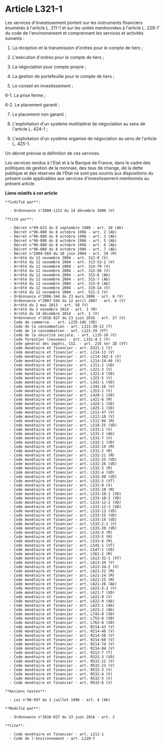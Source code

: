# Article L321-1

Les services d'investissement portent sur les instruments financiers énumérés à l'article L. 211-1 et sur les unités
mentionnées à l'article L. 229-7 du code de l'environnement et comprennent les services et activités suivants : 

1. La réception et la transmission d'ordres pour le compte de tiers ; 

2. L'exécution d'ordres pour le compte de tiers ; 

3. La négociation pour compte propre ; 

4. La gestion de portefeuille pour le compte de tiers ; 

5. Le conseil en investissement ; 

6-1. La prise ferme ; 

6-2. Le placement garanti ; 

7. Le placement non garanti ; 

8. L'exploitation d'un système multilatéral de négociation au sens de l'article L. 424-1 ; 

9. L'exploitation d'un système organisé de négociation au sens de l'article L. 425-1. 

Un décret précise la définition de ces services. 

Les services rendus à l'Etat et à la Banque de France, dans le cadre des politiques de gestion de la monnaie, des taux de
change, de la dette publique et des réserves de l'Etat ne sont pas soumis aux dispositions du présent code applicables aux
services d'investissement mentionnés au présent article.

**Liens relatifs à cet article**

	**Codifié par**:

	  - Ordonnance n°2000-1223 du 14 décembre 2000 (V)

	**Cité par**:

	  - Décret n°89-623 du 6 septembre 1989 - art. 10 (Ab)
	  - Décret n°96-880 du 8 octobre 1996 - art. 2 (Ab)
	  - Décret n°96-880 du 8 octobre 1996 - art. 3 (Ab)
	  - Décret n°96-880 du 8 octobre 1996 - art. 5 (Ab)
	  - Décret n°96-880 du 8 octobre 1996 - art. 6 (Ab)
	  - Décret n°96-880 du 8 octobre 1996 - art. 7 (Ab)
	  - Décret n°2004-569 du 18 juin 2004 - art. 29 (M)
	  - Arrêté du 12 novembre 2004 - art. 312-8 (V)
	  - Arrêté du 12 novembre 2004 - art. 313-53-2 (V)
	  - Arrêté du 12 novembre 2004 - art. 314-79 (V)
	  - Arrêté du 12 novembre 2004 - art. 315-50 (V)
	  - Arrêté du 12 novembre 2004 - art. 315-6 (Ab)
	  - Arrêté du 12 novembre 2004 - art. 315-7 (Ab)
	  - Arrêté du 12 novembre 2004 - art. 315-9 (Ab)
	  - Arrêté du 12 novembre 2004 - art. 319-14 (V)
	  - Arrêté du 12 novembre 2004 - art. 521-2 (V)
	  - Ordonnance n°2006-344 du 23 mars 2006 - art. 8 (V)
	  - Ordonnance n°2007-544 du 12 avril 2007 - art. 6 (V)
	  - Arrêté du 2 mai 2013 - art. 58 (V)
	  - Arrêté du 3 novembre 2014 - art. 1 (M)
	  - Arrêté du 19 décembre 2014 - art. 1 (V)
	  - Ordonnance n°2016-827 du 23 juin 2016 - art. 27 (V)
	  - Code de commerce. - art. L225-145 (VD)
	  - Code de la consommation - art. L121-20-12 (T)
	  - Code de la consommation - art. L121-29 (VT)
	  - Code de la sécurité sociale. - art. L135-10 (V)
	  - Code forestier (nouveau) - art. L331-4-1 (V)
	  - Code général des impôts, CGI. - art. 235 ter ZD (VT)
	  - Code monétaire et financier - art. D321-1 (V)
	  - Code monétaire et financier - art. L214-13 (V)
	  - Code monétaire et financier - art. L214-162-4 (V)
	  - Code monétaire et financier - art. L214-24-46 (V)
	  - Code monétaire et financier - art. L311-2 (VD)
	  - Code monétaire et financier - art. L321-3 (V)
	  - Code monétaire et financier - art. L321-4 (VD)
	  - Code monétaire et financier - art. L322-5 (V)
	  - Code monétaire et financier - art. L341-1 (VD)
	  - Code monétaire et financier - art. L341-16 (V)
	  - Code monétaire et financier - art. L353-1 (V)
	  - Code monétaire et financier - art. L420-1 (VD)
	  - Code monétaire et financier - art. L421-8 (M)
	  - Code monétaire et financier - art. L424-1 (VD)
	  - Code monétaire et financier - art. L425-1 (VD)
	  - Code monétaire et financier - art. L511-47 (V)
	  - Code monétaire et financier - art. L512-10 (V)
	  - Code monétaire et financier - art. L512-94 (M)
	  - Code monétaire et financier - art. L518-25 (VD)
	  - Code monétaire et financier - art. L531-1 (V)
	  - Code monétaire et financier - art. L531-3 (Ab)
	  - Code monétaire et financier - art. L531-7 (V)
	  - Code monétaire et financier - art. L532-1 (VD)
	  - Code monétaire et financier - art. L532-19 (M)
	  - Code monétaire et financier - art. L532-2 (M)
	  - Code monétaire et financier - art. L532-21 (M)
	  - Code monétaire et financier - art. L532-25 (VD)
	  - Code monétaire et financier - art. L532-26 (VD)
	  - Code monétaire et financier - art. L532-3 (M)
	  - Code monétaire et financier - art. L532-4 (VD)
	  - Code monétaire et financier - art. L532-48 (VD)
	  - Code monétaire et financier - art. L532-5 (VT)
	  - Code monétaire et financier - art. L532-9 (V)
	  - Code monétaire et financier - art. L533-10 (M)
	  - Code monétaire et financier - art. L533-10-1 (VD)
	  - Code monétaire et financier - art. L533-10-2 (VD)
	  - Code monétaire et financier - art. L533-12-2 (VD)
	  - Code monétaire et financier - art. L533-12-3 (VD)
	  - Code monétaire et financier - art. L533-13 (VD)
	  - Code monétaire et financier - art. L533-15 (VD)
	  - Code monétaire et financier - art. L533-19 (VD)
	  - Code monétaire et financier - art. L533-2-1 (V)
	  - Code monétaire et financier - art. L533-20 (VD)
	  - Code monétaire et financier - art. L533-4 (M)
	  - Code monétaire et financier - art. L533-5 (M)
	  - Code monétaire et financier - art. L533-6 (M)
	  - Code monétaire et financier - art. L541-1 (VT)
	  - Code monétaire et financier - art. L547-1 (VD)
	  - Code monétaire et financier - art. L561-2 (M)
	  - Code monétaire et financier - art. L613-32-1 (VT)
	  - Code monétaire et financier - art. L613-34 (V)
	  - Code monétaire et financier - art. L613-34-2 (V)
	  - Code monétaire et financier - art. L621-22 (M)
	  - Code monétaire et financier - art. L621-24 (M)
	  - Code monétaire et financier - art. L621-25 (M)
	  - Code monétaire et financier - art. L621-26 (Ab)
	  - Code monétaire et financier - art. L621-5-3 (V)
	  - Code monétaire et financier - art. L621-7 (VD)
	  - Code monétaire et financier - art. L621-9 (V)
	  - Code monétaire et financier - art. L622-9 (Ab)
	  - Code monétaire et financier - art. L623-1 (Ab)
	  - Code monétaire et financier - art. L623-2 (Ab)
	  - Code monétaire et financier - art. L743-8 (VD)
	  - Code monétaire et financier - art. L753-8 (VD)
	  - Code monétaire et financier - art. L763-8 (VD)
	  - Code monétaire et financier - art. R214-43 (V)
	  - Code monétaire et financier - art. R214-46 (V)
	  - Code monétaire et financier - art. R214-56 (V)
	  - Code monétaire et financier - art. R214-68 (V)
	  - Code monétaire et financier - art. R214-74 (V)
	  - Code monétaire et financier - art. R214-84 (V)
	  - Code monétaire et financier - art. R312-7 (T)
	  - Code monétaire et financier - art. R321-3 (VD)
	  - Code monétaire et financier - art. R532-22 (V)
	  - Code monétaire et financier - art. R532-23 (V)
	  - Code monétaire et financier - art. R532-3 (V)
	  - Code monétaire et financier - art. R532-4 (V)
	  - Code monétaire et financier - art. R532-5 (V)
	  - Code monétaire et financier - art. R532-6 (V)

	**Anciens textes**:

	  - Loi n°96-597 du 2 juillet 1996 - art. 4 (Ab)

	**Modifié par**:

	  - Ordonnance n°2016-827 du 23 juin 2016 - art. 2

	**Cite**:

	  - Code monétaire et financier - art. L211-1
	  - Code de l'environnement - art. L229-7
